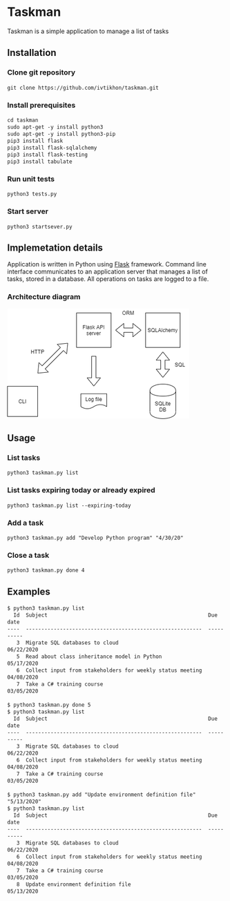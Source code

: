 # Taskman

Taskman is a simple application to manage a list of tasks 

## Installation

### Clone git repository
```
git clone https://github.com/ivtikhon/taskman.git
```
### Install prerequisites
```
cd taskman
sudo apt-get -y install python3
sudo apt-get -y install python3-pip
pip3 install flask
pip3 install flask-sqlalchemy
pip3 install flask-testing
pip3 install tabulate
```
### Run unit tests
```
python3 tests.py
```
### Start server
```
python3 startsever.py
```

## Implemetation details

Application is written in Python using [Flask](https://palletsprojects.com/p/flask/) framework. Command line interface communicates to an application server that manages a list of tasks, stored in a database. All operations on tasks are logged to a file.

### Architecture diagram
![diagram](./diagram.png)

## Usage
### List tasks
```
python3 taskman.py list
```
### List tasks expiring today or already expired
```
python3 taskman.py list --expiring-today
```

### Add a task
```
python3 taskman.py add "Develop Python program" "4/30/20"
```
### Close a task
```
python3 taskman.py done 4
```

## Examples
```
$ python3 taskman.py list
  Id  Subject                                                    Due date
----  ---------------------------------------------------------  ----------
   3  Migrate SQL databases to cloud                             06/22/2020
   5  Read about class inheritance model in Python               05/17/2020
   6  Collect input from stakeholders for weekly status meeting  04/08/2020
   7  Take a C# training course                                  03/05/2020

$ python3 taskman.py done 5
$ python3 taskman.py list
  Id  Subject                                                    Due date
----  ---------------------------------------------------------  ----------
   3  Migrate SQL databases to cloud                             06/22/2020
   6  Collect input from stakeholders for weekly status meeting  04/08/2020
   7  Take a C# training course                                  03/05/2020

$ python3 taskman.py add "Update environment definition file" "5/13/2020"
$ python3 taskman.py list
  Id  Subject                                                    Due date
----  ---------------------------------------------------------  ----------
   3  Migrate SQL databases to cloud                             06/22/2020
   6  Collect input from stakeholders for weekly status meeting  04/08/2020
   7  Take a C# training course                                  03/05/2020
   8  Update environment definition file                         05/13/2020

```